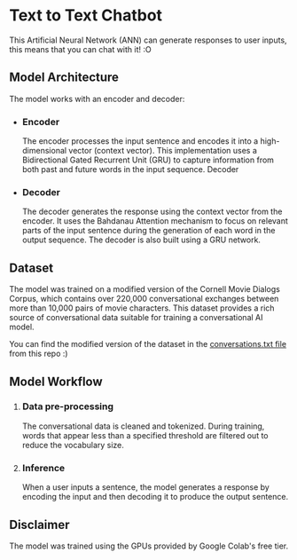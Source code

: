 # Text to Text Chatbot
This Artificial Neural Network (ANN) can generate responses to user inputs, this means that you can chat with it! :O

## Model Architecture
  The model works with an encoder and decoder:
  - ### Encoder

    The encoder processes the input sentence and encodes it into a high-dimensional vector (context vector). This implementation uses a Bidirectional Gated Recurrent Unit (GRU) to capture information from both past and future words in the input sequence.
    Decoder

  - ### Decoder
  
    The decoder generates the response using the context vector from the encoder. It uses the Bahdanau Attention mechanism to focus on relevant parts of the input sentence during the generation of each word in the output sequence. The decoder is also built using a GRU network.

## Dataset
The model was trained on a modified version of the Cornell Movie Dialogs Corpus, which contains over 220,000 conversational exchanges between more than 10,000 pairs of movie characters. This dataset provides a rich source of conversational data suitable for training a conversational AI model.

You can find the modified version of the dataset in the [conversations.txt file](https://github.com/juanmartin8a/Text2Text-Chatbot/blob/main/conversations.txt) from this repo :)

## Model Workflow
  1. ### Data pre-processing
      The conversational data is cleaned and tokenized. During training, words that appear less than a specified threshold are filtered out to reduce the vocabulary size.

  2. ### Inference
      When a user inputs a sentence, the model generates a response by encoding the input and then decoding it to produce the output sentence.


## Disclaimer

The model was trained using the GPUs provided by Google Colab's free tier.
